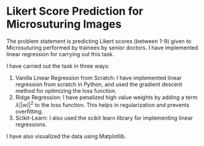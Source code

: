# Likert Score Prediction for Microsuturing Images

The problem statement is predicting Likert scores (between 1-9) given to Microsuturing performed by trainees by senior doctors. I have implemented linear regression for carrying out this task.

I have carried out the task in three ways:
1. Vanilla Linear Regression from Scratch: I have implemented linear regression from scratch in Python, and used the gradient descent method for optimizing the loss function.
2. Ridge Regression: I have penalized high value weights by adding a term $\lambda ||w||^2$ to the loss function. This helps in regularization and prevents overfitting.
3. Scikit-Learn: I also used the scikit learn library for implementing linear regressions.

I have also visualized the data using Matplotlib.
